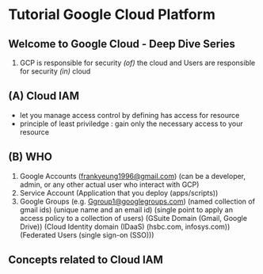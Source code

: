 # Tutorial Google Cloud Platform

Welcome to Google Cloud - Deep Dive Series
--------------------------------------------------------------------

1. GCP is responsible for security _(of)_ the cloud and Users are
responsible for security _(in)_ cloud

(A) Cloud IAM
-----------
- let you manage access control by defining <who> has 
  access for <which> resource
- principle of least priviledge : gain only the necessary access to 
  your resource
  
(B) WHO
-----------
1. Google Accounts (frankyeung1996@gmail.com)
  (can be a developer, admin, or any other actual
     user who interact with GCP)
2. Service Account 
  (Application that you deploy (apps/scripts))
3. Google Groups (e.g. Ggroup1@googlegroups.com)
   (named collection of gmail ids)
   (unique name and an email id) 
   (single point to apply an access policy to a 
     collection of users)
   (GSuite Domain (Gmail, Google Drive))
   (Cloud Identity domain (IDaaS)  (hsbc.com, infosys.com))
   (Federated Users (single sign-on (SSO)))
  
Concepts related to Cloud IAM
-----------
